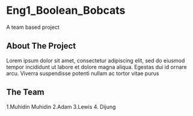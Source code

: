 # Eng1_Boolean_Bobcats
A team based project

## About The Project
Lorem ipsum dolor sit amet, consectetur adipiscing elit, sed do eiusmod tempor incididunt ut labore et dolore magna aliqua. Egestas dui id ornare arcu. Viverra suspendisse potenti nullam ac tortor vitae purus

## The Team
1.Muhidin Muhidin
2.Adam
3.Lewis
4. Dijung
